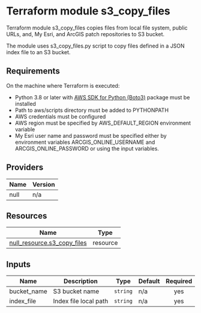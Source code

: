 <!-- BEGIN_TF_DOCS -->
# Terraform module s3_copy_files

Terraform module s3_copy_files copies files from local file system, public URLs, and, My Esri, and ArcGIS patch repositories to S3 bucket.

The module uses s3_copy_files.py script to copy files defined in a JSON index file to an S3 bucket.

## Requirements

On the machine where Terraform is executed:

* Python 3.8 or later with [AWS SDK for Python (Boto3)](https://aws.amazon.com/sdk-for-python/) package must be installed
* Path to aws/scripts directory must be added to PYTHONPATH
* AWS credentials must be configured
* AWS region must be specified by AWS_DEFAULT_REGION environment variable
* My Esri user name and password must be specified either by environment variables ARCGIS_ONLINE_USERNAME and ARCGIS_ONLINE_PASSWORD or using the input variables.

## Providers

| Name | Version |
|------|---------|
| null | n/a |

## Resources

| Name | Type |
|------|------|
| [null_resource.s3_copy_files](https://registry.terraform.io/providers/hashicorp/null/latest/docs/resources/resource) | resource |

## Inputs

| Name | Description | Type | Default | Required |
|------|-------------|------|---------|:--------:|
| bucket_name | S3 bucket name | `string` | n/a | yes |
| index_file | Index file local path | `string` | n/a | yes |
<!-- END_TF_DOCS -->